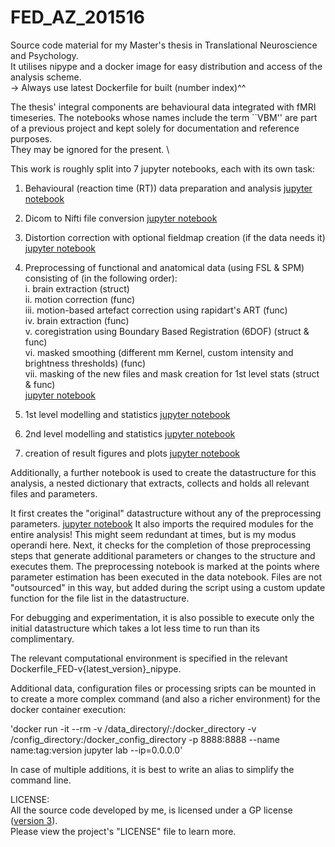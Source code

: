 # FED_AZ_201516

Source code material for my  Master's thesis in Translational Neuroscience and Psychology. \
It utilises nipype and a docker image for easy distribution and access of the
analysis scheme. \
-> Always use latest Dockerfile for built (number index)^^

The thesis' integral components are behavioural data integrated with fMRI
timeseries. The notebooks whose names include the term ``VBM'' are part of a
previous project and kept solely for documentation and reference purposes. \
They may be ignored for the present. \

This work is roughly split into 7 jupyter notebooks, each with its own task:
1. Behavioural (reaction time (RT)) data preparation and analysis
   [jupyter notebook](data_funclib_scripts_exec/RT_data-analysis.ipynb)

2. Dicom to Nifti file conversion
   [jupyter notebook](data_funclib_scripts_exec/fMRI_Dicom2Nifti.ipynb)

3. Distortion correction with optional fieldmap creation (if the data needs it)
   [jupyter notebook](data_funclib_scripts_exec/fMRI_prestats_distcor.ipynb)

4. Preprocessing of functional and anatomical data (using FSL & SPM) consisting
   of (in the following order): \
   i.    brain extraction (struct) \
   ii.   motion correction (func) \
   iii.  motion-based artefact correction using rapidart's ART (func) \
   iv.   brain extraction (func) \
   v.    coregistration using Boundary Based Registration (6DOF) (struct & func) \
   vi.   masked smoothing (different mm Kernel, custom intensity and brightness
   thresholds) (func) \
   vii.  masking of the new files and mask creation for 1st level stats (struct
   & func) \
   [jupyter notebook](data_funclib_scripts_exec/fMRI_prestats_preppipeline-struc&func.ipynb)

5. 1st level modelling and statistics
   [jupyter notebook](data_funclib_scripts_exec/fMRI_1stlevel.ipynb)

6. 2nd level modelling and statistics
   [jupyter notebook](data_funclib_scripts_exec/fMRI_2ndlevel.ipynb)

7. creation of result figures and plots
   [jupyter notebook](data_funclib_scripts_exec/fMRI_plots_resultfigures.ipynb)

Additionally, a further notebook is  used to create the datastructure for this
analysis, a nested dictionary that extracts, collects and holds all relevant
files and parameters.

It first creates the "original" datastructure without any of the
preprocessing parameters. [jupyter notebook](data_funclib_scripts_exec/fMRI_prestats_data-struct.ipynb)
It also imports the required modules for the entire
analysis! This might seem redundant at times, but is my modus operandi here.
Next, it checks for the completion of those preprocessing steps
that generate additional parameters or changes to the structure and executes them.
The preprocessing notebook is marked at the points where parameter estimation
has been executed in the data notebook.
Files are not "outsourced" in this way, but added during the script
using a custom update function for the file list in the datastructure.

For debugging and experimentation, it is also possible to execute only the
initial datastructure which takes a lot less time to run than its complimentary.

The relevant computational environment is specified in the relevant
Dockerfile_FED-v{latest_version}_nipype.

Additional data, configuration files or processing sripts can be mounted in to
create a more complex command (and also a richer environment) for the docker container execution:

'docker run -it --rm -v /data_directory/:/docker_directory -v /config_directory:/docker_config_directory -p 8888:8888 --name name:tag:version jupyter lab --ip=0.0.0.0'

In case of multiple additions, it is best to write an alias to simplify the
command line.


LICENSE: \
All the source code developed by me, is licensed under a GP license ([version 3](https://www.gnu.org/licenses/gpl-3.0.html)). \
Please view the project's "LICENSE" file to learn more.
